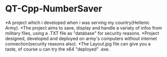 # QT-Cpp-NumberSaver

*A project which i developed when i was serving my country(Hellenic Army).
*The project aims to save, display and handle a variaty of infos from military files, using a .TXT file as "database" for security reasons.
*Project designed, developed and deployed on army's computers without internet connection(security reasons also). 
*The Layout.jpg file can give you a taste, of course u can try the x64 "deployed" .exe.
